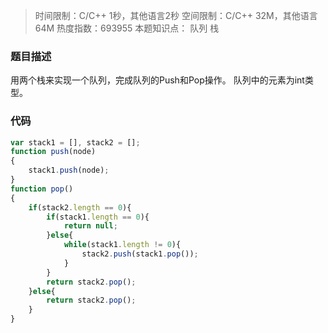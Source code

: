 > 时间限制：C/C++ 1秒，其他语言2秒 
> 空间限制：C/C++ 32M，其他语言64M 
> 热度指数：693955
> 本题知识点： 队列 栈
### 题目描述
用两个栈来实现一个队列，完成队列的Push和Pop操作。 队列中的元素为int类型。
### 代码
```javascript
var stack1 = [], stack2 = [];
function push(node)
{
    stack1.push(node);
}
function pop()
{
    if(stack2.length == 0){
        if(stack1.length == 0){
            return null;
        }else{
            while(stack1.length != 0){
                stack2.push(stack1.pop());
            }
        }
        return stack2.pop();
    }else{
        return stack2.pop();
    }
}
```